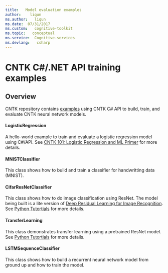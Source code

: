 ```yaml
---
title:   Model evaluation examples
author:    liqun
ms.author:   liqun
ms.date:  07/31/2017
ms.custom:   cognitive-toolkit
ms.topic:   conceptual
ms.service:  Cognitive-services
ms.devlang:   csharp
---
```


# CNTK C#/.NET API training examples

## Overview
CNTK repository contains [examples](https://github.com/Microsoft/CNTK/tree/master/Examples/TrainingCShape) using CNTK C# API to build, train, and evaluate CNTK neural network models. 

#### LogisticRegression
A hello-world example to train and evaluate a logistic regression model using C#/API. See [CNTK 101: Logistic Regression and ML Primer](https://github.com/Microsoft/CNTK/blob/master/Tutorials/CNTK_101_LogisticRegression.ipynb) for more details.
#### MNISTClassifier 
This class shows how to build and train a classifier for handwritting data (MNIST).  
#### CifarResNetClassifier 
This class shows how to do image classification using ResNet.
The model being built is a lite version of [Deep Residual Learning for Image Recognition](https://arxiv.org/abs/1512.03385). See [Python Tutortials](https://github.com/Microsoft/CNTK/blob/master/Tutorials/CNTK_201B_CIFAR-10_ImageHandsOn.ipynb) for more details.
#### TransferLearning 
This class demonstrates transfer learning using a pretrained ResNet model. 
See [Python Tutortials](https://github.com/Microsoft/CNTK/blob/master/Tutorials/CNTK_301_Image_Recognition_with_Deep_Transfer_Learning.ipynb) for more details. 
#### LSTMSequenceClassifier 
This class shows how to build a recurrent neural network model from ground up and how to train the model.


